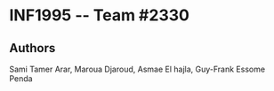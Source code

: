 INF1995 -- Team #2330
===================

## Authors
Sami Tamer Arar,
Maroua Djaroud,
Asmae El hajla,
Guy-Frank Essome Penda
